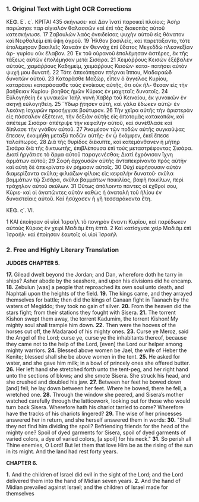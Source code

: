 ### 1. Original Text with Light OCR Corrections

ΚΕΦ. Ε΄. ς΄. ΚΡΙΤΑΙ 435
σκήνωσε· καὶ Δὰν ἵνατὶ παροικεῖ πλοίοις; Ἀσὴρ παρώκησε παρ
αἰγιαλὸν θαλασσῶν καὶ ἐπὶ τὰς διακοπὰς αὐτοῦ κατεσκήνωσε. 17
Ζαβουλὼν λαὸς ὀνειδείσας ψυχὴν αὐτοῦ εἰς θάνατον καὶ Νεφθαλείμ
ἐπὶ ὕψη ἀγροῦ. 19
Ἦλθον βασιλεῖς, καὶ παρετάξαντο, τότε ἐπολέμησαν
βασιλεῖς Χαναὰν ἐν Θεννὰχ ἐπὶ ὕδατος Μεγεδδὼ πλεονεξίαν ἀρ-
γυρίου οὐκ ἔλαβον. 20
Ἐκ τοῦ οὐρανοῦ ἐπολέμησαν ἀστέρες, ἐκ τῆς
τάξεως αὐτῶν ἐπολέμησαν μετὰ Σισάρα. 21
Χειμάῤῥους Κεισὼν ἐξέβαλεν αὐτοὺς, χειμάῤῥους Καδημεὶμ, χειμάῤῥους Κεισὼν· κατα-
πατήσει αὐτὸν ψυχή μου δυνατή. 22
Τότε ἀπεκόπησαν πτέρναι ἵππου,
Μαδαραὼδ δυνατῶν αὐτοῦ. 23
Καταρᾶσθε Μαζὼρ, εἶπεν ὁ ἄγγελος
Κυρίου, καταράσει καταράσασθε τοὺς ἐνοίκους αὐτῆς, ὅτι οὐκ ἤλ-
θεσαν εἰς τὴν βοήθειαν Κυρίου· βοηθὸς ἡμῶν Κύριος ἐν μαχηταῖς
δυνατοῖς. 24
Εὐλογηθείη ἐκ γυναικῶν Ἰαὴλ γυνὴ Χαβὲρ τοῦ Κειναίου,
ἐκ γυναικῶν ἐν σκηνῇ εὐλογηθείη. 25
Ὕδωρ ᾔτησεν αὐτὴ, καὶ γάλα
ἔδωκεν αὐτῷ· ἐν λεκάνῃ ἰσχυρῶν προσήγγισε βούτυρον. 26
Τὴν χεῖρα
αὐτῆς τὴν ἀριστερὰν εἰς πάσσαλον ἐξέτεινε, τὴν δεξιὰν αὐτῆς εἰς
ἀποτομὰς κατακοπῶν, καὶ ἀπέτεμε Σισάρα· ἀπέτριψε τὴν κεφαλὴν
αὐτοῦ, καὶ συνέθλασε καὶ δίπλασε τὴν γνάθον αὐτοῦ. 27
Ἀναμέσον
τῶν ποδῶν αὐτῆς συγκαύψας ἔπεσεν, ἐκοιμήθη μεταξὺ ποδῶν
αὐτῆς· ἐν ᾧ ἐκάμφεν, ἐκεῖ ἔπεσε ταλαίπωρος. 28
Διὰ τῆς θυρίδος
διέκυπτε, καὶ κατεμάνθανεν ἡ μήτηρ Σισάρα διὰ τῆς δικτυωτῆς,
ἐπιβλέπουσα ἐπὶ τοὺς μεταστρέφοντας Σισάρα. Διατί ἠργάτισε τὸ
ἅρμα αὐτοῦ παραγενέσθαι; Διατί ἐχρόνισαν ἴχνη ἁρμάτων αὐτοῦ; 29
Σοφὴ ἀρχουσῶν αὐτῆς ἀνταπεκρίναντο πρὸς αὐτὴν καὶ αὐτὴ δὲ
ἀπεκρίνατο ἐν ῥήμασιν αὐτοῖς. 30
Οὐχὶ εὑρήσουσιν αὐτὸν διαμερίζοντα
σκῦλα; φιλιάζων φίλοις εἰς κεφαλὴν δυνατοῦ· σκῦλα βαμμάτων τῷ
Σισάρα, σκῦλα βαμμάτων ποικιλίας, βαφὴ ποικίλων, περὶ τράχηλον
αὐτοῦ σκύλων. 31
Οὕτως ἀπόλοιντο πάντες οἱ ἐχθροί σου, Κύριε· καὶ
οἱ ἀγαπῶντες αὐτὸν καθὼς ἡ ἀνατολὴ τοῦ ἡλίου ἐν δυναστείαις
αὐτοῦ. Καὶ ἡσύχασεν ἡ γῆ τεσσαράκοντα ἔτη.

ΚΕΦ. ς΄. VI.

1
ΚΑΙ ἐποίησαν οἱ υἱοὶ Ἰσραὴλ τὸ πονηρὸν ἔναντι Κυρίου, καὶ
παρέδωκεν αὐτοὺς Κύριος ἐν χειρὶ Μαδιὰμ ἔτη ἑπτά. 2
Καὶ κατίσχυσε χεὶρ Μαδιὰμ ἐπὶ Ἰσραήλ· καὶ ἐποίησαν ἑαυτοῖς οἱ υἱοὶ Ἰσραὴλ

### 2. Free and Highly Literary Translation

**JUDGES**
**CHAPTER 5.**

**17.** Gilead dwelt beyond the Jordan; and Dan, wherefore doth he tarry in ships? Asher abode by the seashore, and upon his divisions did he encamp.
**18.** Zebulun [was] a people that reproached its own soul unto death, and Naphtali upon the heights of the field.
**19.** The kings came, and they arrayed themselves for battle; then did the kings of Canaan fight in Taanach by the waters of Megiddo; they took no gain of silver.
**20.** From the heaven did the stars fight; from their stations they fought with Sisera.
**21.** The torrent Kishon swept them away, the torrent Kadumim, the torrent Kishon! My mighty soul shall trample him down.
**22.** Then were the hooves of the horses cut off, the Madaraod of his mighty ones.
**23.** Curse ye Meroz, said the Angel of the Lord; curse ye, curse ye the inhabitants thereof, because they came not to the help of the Lord, [even] the Lord our helper among mighty warriors.
**24.** Blessed above women be Jael, the wife of Heber the Kenite; blessed shall she be above women in the tent.
**25.** He asked for water, and she gave him milk; in a bowl of princely ones she offered butter.
**26.** Her left hand she stretched forth unto the tent-peg, and her right hand unto the sections of blows; and she smote Sisera. She struck his head, and she crushed and doubled his jaw.
**27.** Between her feet he bowed down [and] fell; he lay down between her feet. Where he bowed, there he fell, a wretched one.
**28.** Through the window she peered, and Sisera’s mother watched carefully through the latticework, looking out for those who would turn back Sisera. Wherefore hath his chariot tarried to come? Wherefore have the tracks of his chariots lingered?
**29.** The wise of her princesses answered her in return, and she herself answered them in words:
**30.** "Shall they not find him dividing the spoil? Befriending friends for the head of the mighty one? Spoil of dyed garments for Sisera, spoil of dyed garments of varied colors, a dye of varied colors, [a spoil] for his neck."
**31.** So perish all Thine enemies, O Lord! But let them that love Him be as the rising of the sun in its might. And the land had rest forty years.

**CHAPTER 6.**

**1.** And the children of Israel did evil in the sight of the Lord; and the Lord delivered them into the hand of Midian seven years.
**2.** And the hand of Midian prevailed against Israel; and the children of Israel made for themselves